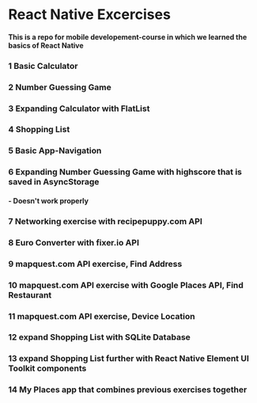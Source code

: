 # React Native Excercises
#### This is a repo for mobile developement-course in which we learned the basics of React Native

### 1 Basic Calculator
### 2 Number Guessing Game
### 3 Expanding Calculator with FlatList
### 4 Shopping List
### 5 Basic App-Navigation
### 6 Expanding Number Guessing Game with highscore that is saved in AsyncStorage 
#### - Doesn't work properly
### 7 Networking exercise with recipepuppy.com API
### 8 Euro Converter with fixer.io API
### 9 mapquest.com API exercise, Find Address 
### 10 mapquest.com API exercise with Google Places API, Find Restaurant
### 11 mapquest.com API exercise, Device Location
### 12 expand Shopping List with SQLite Database
### 13 expand Shopping List further with React Native Element UI Toolkit components
### 14 My Places app that combines previous exercises together

